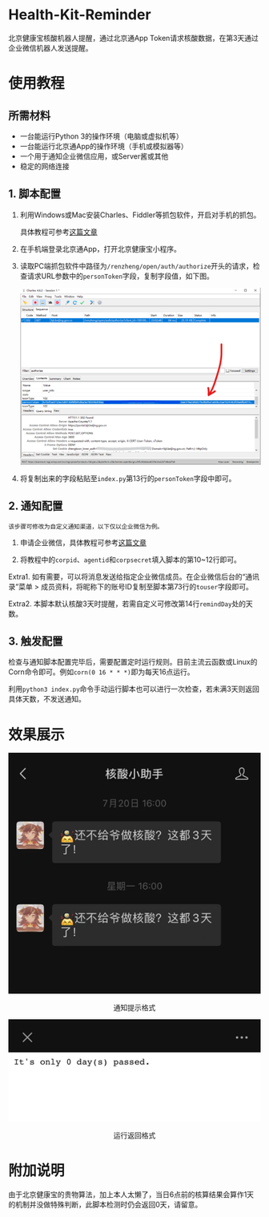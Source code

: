 # Health-Kit-Reminder
北京健康宝核酸机器人提醒，通过北京通App Token请求核酸数据，在第3天通过企业微信机器人发送提醒。

# 使用教程

## 所需材料

- 一台能运行Python 3的操作环境（电脑或虚拟机等）
- 一台能运行北京通App的操作环境（手机或模拟器等）
- 一个用于通知企业微信应用，或Server酱或其他
- 稳定的网络连接

## 1. 脚本配置

1. 利用Windows或Mac安装Charles、Fiddler等抓包软件，开启对手机的抓包。

    具体教程可参考[这篇文章](https://www.361shipin.com/blog/1535700403713212416)

2. 在手机端登录北京通App，打开北京健康宝小程序。

3. 读取PC端抓包软件中路径为`/renzheng/open/auth/authorize`开头的请求，检查请求URL参数中的`personToken`字段，复制字段值，如下图。

    ![抓包软件与位置截图](https://github.com/WA-YI/Health-Kit-Reminder/blob/Additional/ScreenShot-2022-07-28-230515.png?raw=true)

4. 将复制出来的字段粘贴至`index.py`第13行的`personToken`字段中即可。

## 2. 通知配置

    该步骤可修改为自定义通知渠道，以下仅以企业微信为例。

1. 申请企业微信，具体教程可参考[这篇文章](https://www.jianshu.com/p/182ea14af3f2)

2. 将教程中的`corpid`、`agentid`和`corpsecret`填入脚本的第10~12行即可。

Extra1. 如有需要，可以将消息发送给指定企业微信成员。在企业微信后台的“通讯录”菜单 > 成员资料，将昵称下的账号ID复制至脚本第73行的`touser`字段即可。

Extra2. 本脚本默认核酸3天时提醒，若需自定义可修改第14行`remindDay`处的天数。

## 3. 触发配置

检查与通知脚本配置完毕后，需要配置定时运行规则。目前主流云函数或Linux的Corn命令即可。例如`corn(0 16 * * *)`即为每天16点运行。

利用`python3 index.py`命令手动运行脚本也可以进行一次检查，若未满3天则返回具体天数，不发送通知。

# 效果展示

![通知提示格式](https://raw.githubusercontent.com/WA-YI/Health-Kit-Reminder/Additional/Screenshot-2022-07-29-02-21-30.jpg)

<center>通知提示格式</center>

![通知提示格式](https://raw.githubusercontent.com/WA-YI/Health-Kit-Reminder/Additional/Screenshot-2022-07-29-02-21-46.jpg?)

<center>运行返回格式</center>

# 附加说明

由于北京健康宝的贵物算法，加上本人太懒了，当日6点前的核算结果会算作1天的机制并没做特殊判断，此脚本检测时仍会返回0天，请留意。






